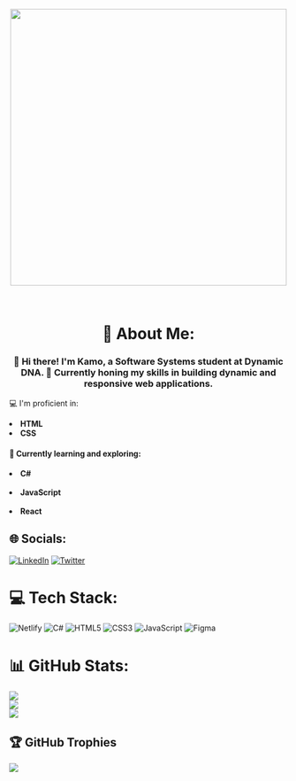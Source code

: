 <p align="center"><img src="https://user-images.githubusercontent.com/74038190/225813708-98b745f2-7d22-48cf-9150-083f1b00d6c9.gif" width="500"></p>
<br>
<h1 align="center">💫 About Me:</h1>
<h3 align="center">👋 Hi there! I'm Kamo, a Software Systems student at Dynamic DNA. 🚀 Currently honing my skills in building dynamic and responsive web applications.</p></h3>
<p>💻 I'm proficient in:
<p>
  <b><li>HTML</li></b>
  <b><li>CSS</li></b>
</p>

<h4>🌱 Currently learning and exploring:</h4>
<p>
   <b><li>C#</li><br>
   <li>JavaScript</li><br>
   <li>React</li></b>
</p>

## 🌐 Socials:
[![LinkedIn](https://img.shields.io/badge/LinkedIn-%230077B5.svg?logo=linkedin&logoColor=white)](https://linkedin.com/in/https://www.linkedin.com/in/kamo-lebogo1) [![Twitter](https://img.shields.io/badge/Twitter-%231DA1F2.svg?logo=Twitter&logoColor=white)](https://twitter.com/https://twitter.com/weird_kamo) 

# 💻 Tech Stack:
![Netlify](https://img.shields.io/badge/netlify-%23000000.svg?style=for-the-badge&logo=netlify&logoColor=#00C7B7) ![C#](https://img.shields.io/badge/c%23-%23239120.svg?style=for-the-badge&logo=c-sharp&logoColor=white) ![HTML5](https://img.shields.io/badge/html5-%23E34F26.svg?style=for-the-badge&logo=html5&logoColor=white) ![CSS3](https://img.shields.io/badge/css3-%231572B6.svg?style=for-the-badge&logo=css3&logoColor=white) ![JavaScript](https://img.shields.io/badge/javascript-%23323330.svg?style=for-the-badge&logo=javascript&logoColor=%23F7DF1E) ![Figma](https://img.shields.io/badge/figma-%23F24E1E.svg?style=for-the-badge&logo=figma&logoColor=white)
# 📊 GitHub Stats:
![](https://github-readme-stats.vercel.app/api?username=Kamogelo-lebogo&theme=radical&hide_border=false&include_all_commits=false&count_private=false)<br/>
![](https://github-readme-streak-stats.herokuapp.com/?user=Kamogelo-lebogo&theme=radical&hide_border=false)<br/>
![](https://github-readme-stats.vercel.app/api/top-langs/?username=Kamogelo-lebogo&theme=radical&hide_border=false&include_all_commits=false&count_private=false&layout=compact)

## 🏆 GitHub Trophies
![](https://github-profile-trophy.vercel.app/?username=Kamogelo-lebogo&theme=radical&no-frame=false&no-bg=false&margin-w=4)

<!---
Kamogelo-lebogo/Kamogelo-lebogo is a ✨ special ✨ repository because its `README.md` (this file) appears on your GitHub profile.
You can click the Preview link to take a look at your changes.
--->

